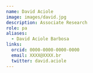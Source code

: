 ```yaml
---
name: David Aciole
image: images/david.jpg
description: Associate Research
role: pa
aliases:
  - David Aciole Barbosa
links:
  orcid: 0000-0000-0000-0000
  email: XXXX@XXXX.br
  twitter: david.aciole
---
```

